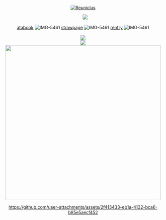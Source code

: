 <p align="center">

</p>
<p align="center">
<a href="https://pokemondb.net/pokedex/reuniclus"><img src="https://img.pokemondb.net/sprites/black-white/anim/shiny/reuniclus.gif" alt="Reuniclus"></a> 
<div align="center">
<p align="center">⠀
 <img src="https://file.garden/ZsSxUkGAHTdMnOYN/tumblr_dd65940151448aa4ad85fff19704dfc4_c586e1a8_540%20(2).webp">

[atabook](https://iyowa.atabook.org/) ![IMG-5461](https://github.com/user-attachments/assets/f9b0a178-7831-4d5e-93d8-f31eafe1c002)
 [strawpage](https://fautis.straw.page/) ![IMG-5461](https://github.com/user-attachments/assets/3dfc52ca-8861-4205-9c77-fcc958bf339e)
 [rentry](https://rentry.co/enkephalinboxes) ![IMG-5461](https://github.com/user-attachments/assets/1022904f-33a0-4b6c-865f-18b1c0cc3de1)
 <br><br> <a href="https://hits.seeyoufarm.com"><img src="https://hits.seeyoufarm.com/api/count/incr/badge.svg?url=https%3A%2F%2Fgithub.com%2Falmostended%2Fhit-counter&count_bg=%23FFB9B9&title_bg=%23555555&icon=riseup.svg&icon_color=%23E7E7E7&title=fautis&edge_flat=false"/></a> 
<br> <img src="https://files.catbox.moe/9qkm2i.png">
<img src="https://file.garden/ZsSxUkGAHTdMnOYN/download%20(7).png" width="500">

https://github.com/user-attachments/assets/2f413433-eb1a-4132-bca6-b95e5aecf452



